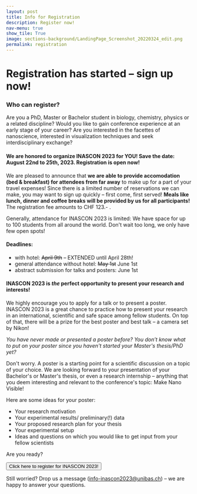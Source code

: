 ```yaml
---
layout: post
title: Info for Registration 
description: Register now!
nav-menu: true
show_tile: True
image: sections-background/LandingPage_Screenshot_20220324_edit.png
permalink: registration
---
```

# Registration has started – sign up now!

### Who can register?

Are you a PhD, Master or Bachelor student in biology, chemistry, physics or a related discipline?
Would you like to gain conference experience at an early stage of your career?
Are you interested in the facettes of nanoscience, interested in visualization techniques and seek interdisciplinary exchange? 


#### We are honored to organize INASCON 2023 for YOU! Save the date: August 22nd to 25th, 2023. Registration is open now! 

We are pleased to announce that **we are able to provide accomodation (bed & breakfast) for attendees from far away** to make up for a part of your travel expenses! Since there is a limited number of reservations we can make, you may want to sign up quickly – first come, first served! **Meals like lunch, dinner and coffee breaks will be provided by us for all participants!** The registration fee amounts to CHF 123.- .

Generally, attendance for INASCON 2023 is limited: We have space for up to 100 students from all around the world. Don't wait too long, we only have few open spots!

#### Deadlines:
- with hotel: ~~April 9th~~ – EXTENDED until April 28th!
- general attendance without hotel: ~~May 1st~~ June 1st
- abstract submission for talks and posters: June 1st

#### INASCON 2023 is *the* perfect opportunity to present your research and interests!

We highly encourage you to apply for a talk or to present a poster. INASCON 2023 is a great chance to practice how to present your research in an international, scientific and safe space among fellow students. On top of that, there will be a prize for the best poster and best talk – a camera set by Nikon!

*You have never made or presented a poster before? 
You don’t know what to put on your poster since you haven't started your Master's thesis/PhD yet?*

Don't worry. A poster is a starting point for a scientific discussion on a topic of your choice. We are looking forward to your presentation of your Bachelor's or Master's thesis, or even a research internship – anything that you deem interesting and relevant to the conference's topic: Make Nano Visible!

Here are some ideas for your poster:

- Your research motivation
- Your experimental results/ preliminary(!) data
- Your proposed research plan for your thesis
- Your experimental setup
- Ideas and questions on which you would like to get input from your fellow scientists
 

<!-- If you don't have any research experience because you are still in your Bachelor studies, you can still apply! Just make sure to let us know in the registration form with the following text:

*Unfortunately, I cannot present a poster because I am an undergraduate student.*<br>
*Number of your semesters you have studied so far* <br>
*Short(!) description of why you want to go to INASCON* -->

Are you ready?

<a href="https://form.jotform.com/230431299876364" target="_blank">
                    <button class="reg_button"> Click here to register for INASCON 2023!<br/></button>
</a>
 
Still worried? Drop us a message (<a href="mailto:info-inascon2023@unibas.ch">info-inascon2023@unibas.ch</a>) – we are happy to answer your questions. 





